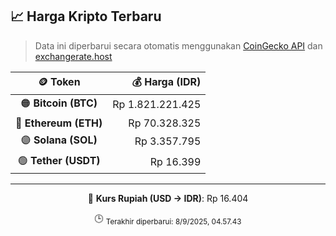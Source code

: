 

<!-- HARGA_KRIPTO -->
## 📈 Harga Kripto Terbaru

> Data ini diperbarui secara otomatis menggunakan [CoinGecko API](https://www.coingecko.com/) dan [exchangerate.host](https://exchangerate.host/)

<div align="center">

| 🪙 Token | 💰 Harga (IDR) |
|:------:|---------------:|
| 🟠 **Bitcoin (BTC)**   | Rp 1.821.221.425 |
| 🔵 **Ethereum (ETH)**  | Rp 70.328.325 |
| 🟣 **Solana (SOL)**    | Rp 3.357.795 |
| 🟢 **Tether (USDT)**   | Rp 16.399 |

---

💱 **Kurs Rupiah (USD → IDR)**: Rp 16.404

🕒 <sub>Terakhir diperbarui: 8/9/2025, 04.57.43</sub>

</div>
<!-- /HARGA_KRIPTO -->
